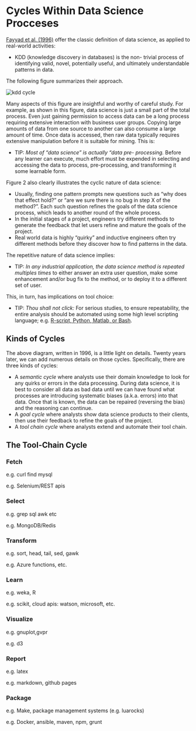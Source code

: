 # Cycles Within Data Science Procceses

[Fayyad et al. (1996)](bib.md#fayyad96) offer the classic definition of data science, as applied to real-world activities:

+ KDD (knowledge discovery in databases) is the non- trivial process of identifying valid, novel, potentially useful, and ultimately understandable patterns in data.

The following figure summarizes their approach. 

![kdd cycle](https://www.researchgate.net/profile/Martin_Shepperd/publication/220277672/figure/fig1/AS:277448081068032@1443160185199/Fig-3-The-KDD-cycle-From-11.png)

Many aspects of this figure are insightful and worthy of careful study. For example, as shown in this figure,   data science is just a small part of the total process. Even just gaining permission to access data can be a long process requiring extensive interaction with business user groups. Copying large amounts of data from one source to another can also consume a large amount of time. Once data is accessed, then raw data typically requires extensive manipulation before it is suitable for mining. This is:

+ TIP:  _Most of “data science” is actually “data pre- processing._ Before any learner can execute, much effort must be expended in selecting and accessing the data to process, pre-processing, and transforming it some learnable form.

Figure 2 also clearly illustrates the cyclic nature of data science:

+ Usually, finding one pattern prompts new questions such as “why does that effect hold?” or “are we sure there is no bug in step X of the method?”. Each such question refines the goals of the data science process, which leads to another round of the whole process.
+ In the initial stages of a project, engineers try different methods to generate the feedback that let users refine and mature the goals of the project.
+ Real world data is highly “quirky” and inductive engineers often try different methods before they discover how to find patterns in the data.


The repetitive nature of data science implies:

+ TIP: _In any industrial application, the data science method is repeated multiples times_ to either answer an extra user question, make some enhancement and/or bug fix to the method, or to deploy it to a different set of user.

This, in turn, has implications on tool choice:

+  TIP: _Thou shall not click:_ For serious studies, to ensure repeatability, the entire analysis should be automated using some high level scripting language; e.g. [R-script, Python, Matlab, or Bash](bib.md#nelson11).

## Kinds of Cycles

The above diagram, written in 1996, is a little light on details. Twenty years later, we can add numerous details on those cycles. Specifically, there are three kinds of cycles:

- A _semantic cycle_ where analysts use their domain knowledge to look for any quirks or errors in the data processing. During data science, it is best to consider all    data as bad data until we can have found what processes are introducing systematic biases
(a.k.a. errors) into that data. Once that is known, the data can be repaired (reversing the bias) and the reasoning can continue.
- A _goal cycle_ where analysts show data science products to their clients, then use their feedback to refine the goals of the project.
- A _tool chain cycle_ where analysts extend and automate their tool chain.

## The Tool-Chain Cycle

### Fetch

e.g. curl find mysql

e.g. Selenium/REST apis

### Select

e.g. grep sql awk etc

e.g. MongoDB/Redis

### Transform

e.g.  sort, head, tail, sed, gawk

e.g. Azure functions, etc.

### Learn

e.g. weka, R

e.g. scikit, cloud apis: watson, microsoft, etc.

### Visualize

e.g. gnuplot,gvpr

e.g. d3

### Report

e.g. latex

e.g. markdown, github pages

### Package

e.g. Make, package management systems (e.g. luarocks)

e.g. Docker, ansible, maven, npm, grunt
 



